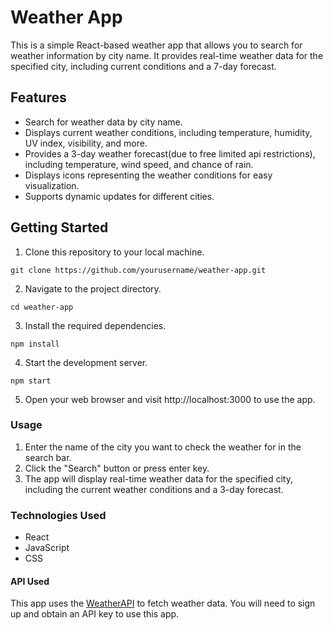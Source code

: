 # Weather App

This is a simple React-based weather app that allows you to search for weather information by city name. It provides real-time weather data for the specified city, including current conditions and a 7-day forecast.

## Features

- Search for weather data by city name.
- Displays current weather conditions, including temperature, humidity, UV index, visibility, and more.
- Provides a 3-day weather forecast(due to free limited api restrictions), including temperature, wind speed, and chance of rain.
- Displays icons representing the weather conditions for easy visualization.
- Supports dynamic updates for different cities.

## Getting Started

1. Clone this repository to your local machine.

```
git clone https://github.com/yourusername/weather-app.git
```

2. Navigate to the project directory.

```
cd weather-app
```

3. Install the required dependencies.

```
npm install
```

4. Start the development server.

```
npm start
```

5. Open your web browser and visit http://localhost:3000 to use the app.

### Usage

1. Enter the name of the city you want to check the weather for in the search bar.
2. Click the "Search" button or press enter key.
3. The app will display real-time weather data for the specified city, including the current weather conditions and a 3-day forecast.

### Technologies Used

- React
- JavaScript
- CSS

#### API Used

This app uses the [WeatherAPI](https://www.weatherapi.com/) to fetch weather data. You will need to sign up and obtain an API key to use this app.
